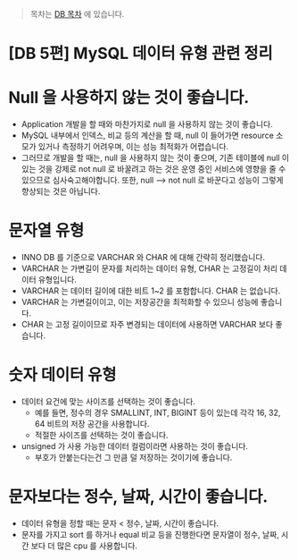 > 목차는 [DB 목차](https://insanelysimple.tistory.com/category/database) 에 있습니다.



# [DB 5편] MySQL 데이터 유형 관련 정리





# Null 을 사용하지 않는 것이 좋습니다.

- Application 개발을 할 때와 마찬가지로 null 을 사용하지 않는 것이 좋습니다.
- MySQL 내부에서 인덱스, 비교 등의 계산을 할 때, null 이 들어가면 resource 소모가 있거나 측정하기 어려우며, 이는 성능 최적화가 어렵습니다.
- 그러므로 개발을 할 때는, null 을 사용하지 않는 것이 좋으며, 기존 테이블에 null 이 있는 것을 강제로 not null 로 바꿀려고 하는 것은 운영 중인 서비스에 영향을 줄 수 있으므로 심사숙고해야합니다. 또한, null --> not null 로 바꾼다고 성능이 그렇게 향상되는 것은 아닙니다.





# 문자열 유형

- INNO DB 를 기준으로 VARCHAR 와 CHAR 에 대해 간략히 정리했습니다.
- VARCHAR 는 가변길이 문자를 처리하는 데이터 유형, CHAR 는 고정길이 처리 데이터 유형입니다.
- VARCHAR 는 데이터 길이에 대한 비트 1~2 를 포함합니다. CHAR 는 없습니다.
- VARCHAR 는 가변길이이고, 이는 저장공간을 최적화할 수 있으니 성능에 좋습니다. 
- CHAR 는 고정 길이이므로 자주 변경되는 데이터에 사용하면 VARCHAR 보다 좋습니다. 



# 숫자 데이터 유형

- 데이터 요건에 맞는 사이즈를 선택하는 것이 좋습니다.
  - 예를 들면, 정수의 경우 SMALLINT, INT, BIGINT 등이 있는데 각각 16, 32, 64 비트의 저장 공간을 사용합니다.
  - 적절한 사이즈를 선택하는 것이 좋습니다.
- unsigned 가 사용 가능한 데이터 컬럼이라면 사용하는 것이 좋습니다.
  - 부호가 안붙는다는건 그 만큼 덜 저장하는 것이기에 좋습니다.



# 문자보다는 정수, 날짜, 시간이 좋습니다.

- 데이터 유형을 정할 때는 문자 < 정수, 날짜, 시간이 좋습니다.
- 문자를 가지고 sort 를 하거나 equal 비교 등을 진행한다면 문자열이 정수, 날짜, 시간 보다 더 많은 cpu 를 사용합니다.



